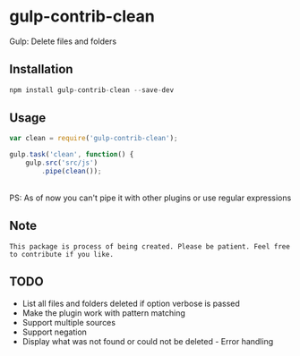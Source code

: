 # gulp-contrib-clean
Gulp: Delete files and folders

## Installation
```javascript
npm install gulp-contrib-clean --save-dev
````

## Usage
```javascript
var clean = require('gulp-contrib-clean');

gulp.task('clean', function() {
	gulp.src('src/js')
		.pipe(clean());
```
<br>PS: As of now you can't pipe it with other plugins or use regular expressions

## Note
`This package is process of being created. Please be patient. Feel free to contribute if you like.`

## TODO
* List all files and folders deleted if option verbose is passed
* Make the plugin work with pattern matching
* Support multiple sources
* Support negation
* Display what was not found or could not be deleted - Error handling
